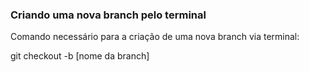 ### Criando uma nova branch pelo terminal

Comando necessário para a criação de uma nova branch via terminal:

git checkout -b [nome da branch]